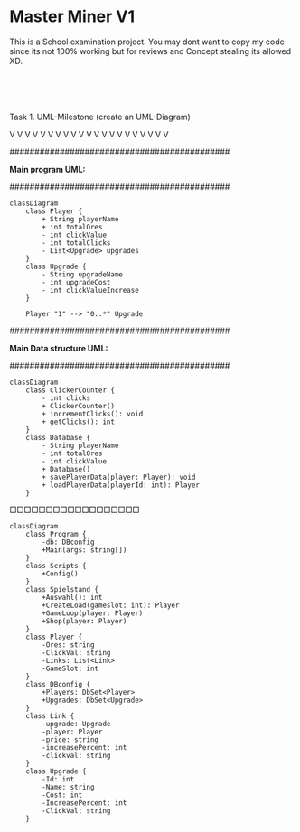 # Master Miner V1

This is a School examination project.
You may dont want to copy my code since its not 100% working but for reviews and Concept stealing its allowed XD.
<br>
<br>
<br>
<br>
<br>





Task 1. UML-Milestone (create an UML-Diagram)

V V V V V V V V V V V V V V V V V V V V V

############################################

**Main program UML:**

############################################



```mermaid
classDiagram
    class Player {
        + String playerName
        + int totalOres
        - int clickValue
        - int totalClicks
        - List<Upgrade> upgrades
    }
    class Upgrade {
        - String upgradeName
        - int upgradeCost
        - int clickValueIncrease
    }

    Player "1" --> "0..*" Upgrade
```


############################################

**Main Data structure UML:**

############################################

```mermaid
classDiagram
    class ClickerCounter {
        - int clicks
        + ClickerCounter()
        + incrementClicks(): void
        + getClicks(): int
    }
    class Database {
        - String playerName
        - int totalOres
        - int clickValue
        + Database()
        + savePlayerData(player: Player): void
        + loadPlayerData(playerId: int): Player
    }
```







□□□□□□□□□□□□□□□□□□

```mermaid
classDiagram
    class Program {
        -db: DBconfig
        +Main(args: string[])
    }
    class Scripts {
        +Config()
    }
    class Spielstand {
        +Auswahl(): int
        +CreateLoad(gameslot: int): Player
        +GameLoop(player: Player)
        +Shop(player: Player)
    }
    class Player {
        -Ores: string
        -ClickVal: string
        -Links: List<Link>
        -GameSlot: int
    }
    class DBconfig {
        +Players: DbSet<Player>
        +Upgrades: DbSet<Upgrade>
    }
    class Link {
        -upgrade: Upgrade
        -player: Player
        -price: string
        -increasePercent: int
        -clickval: string
    }
    class Upgrade {
        -Id: int
        -Name: string
        -Cost: int
        -IncreasePercent: int
        -ClickVal: string
    }
```
